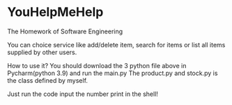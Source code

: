 # YouHelpMeHelp
The Homework of Software Engineering

You can choice service like add/delete item, search for items or list all items supplied by other users.

How to use it? You should download the 3 python file above in Pycharm(python 3.9) and run the main.py The product.py and stock.py is the class defined by myself.

Just run the code input the number print in the shell!
